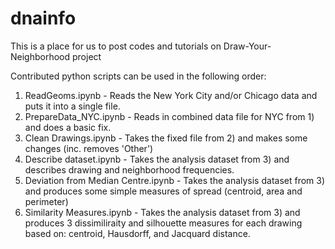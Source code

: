 # dnainfo
This is a place for us to post codes and tutorials on Draw-Your-Neighborhood project 

Contributed python scripts can be used in the following order:

1) ReadGeoms.ipynb - Reads the New York City and/or Chicago data and puts it into a single file.
2) PrepareData_NYC.ipynb - Reads in combined data file for NYC from 1) and does a basic fix.
3) Clean Drawings.ipynb - Takes the fixed file from 2) and makes some changes (inc. removes 'Other')
4) Describe dataset.ipynb - Takes the analysis dataset from 3) and describes drawing and neighborhood frequencies.
5) Deviation from Median Centre.ipynb - Takes the analysis dataset from 3) and produces some simple measures of spread (centroid, area and perimeter)
6) Similarity Measures.ipynb - Takes the analysis dataset from 3) and produces 3 dissimiliraity and silhouette measures for each drawing based on: centroid, Hausdorff, and Jacquard distance.
